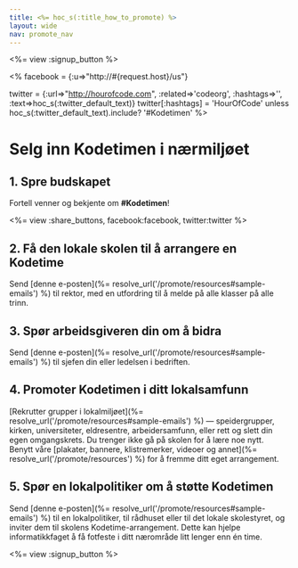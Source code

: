 ```yaml
---
title: <%= hoc_s(:title_how_to_promote) %>
layout: wide
nav: promote_nav
---
```

<%= view :signup_button %>

<% facebook = {:u=>"http://#{request.host}/us"}

twitter = {:url=>"http://hourofcode.com", :related=>'codeorg', :hashtags=>'', :text=>hoc_s(:twitter_default_text)} twitter[:hashtags] = 'HourOfCode' unless hoc_s(:twitter_default_text).include? '#Kodetimen' %>

# Selg inn Kodetimen i nærmiljøet

## 1. Spre budskapet

Fortell venner og bekjente om **#Kodetimen**!

<%= view :share_buttons, facebook:facebook, twitter:twitter %>

## 2. Få den lokale skolen til å arrangere en Kodetime

Send [denne e-posten](%= resolve_url('/promote/resources#sample-emails') %) til rektor, med en utfordring til å melde på alle klasser på alle trinn.

## 3. Spør arbeidsgiveren din om å bidra

Send [denne e-posten](%= resolve_url('/promote/resources#sample-emails') %) til sjefen din eller ledelsen i bedriften.

## 4. Promoter Kodetimen i ditt lokalsamfunn

[Rekrutter grupper i lokalmiljøet](%= resolve_url('/promote/resources#sample-emails') %) — speidergrupper, kirken, universiteter, eldresentre, arbeidersamfunn, eller rett og slett din egen omgangskrets. Du trenger ikke gå på skolen for å lære noe nytt. Benytt våre [plakater, bannere, klistremerker, videoer og annet](%= resolve_url('/promote/resources') %) for å fremme ditt eget arrangement.

## 5. Spør en lokalpolitiker om å støtte Kodetimen

Send [denne e-posten](%= resolve_url('/promote/resources#sample-emails') %) til en lokalpolitiker, til rådhuset eller til det lokale skolestyret, og inviter dem til skolens Kodetime-arrangement. Dette kan hjelpe informatikkfaget å få fotfeste i ditt nærområde litt lenger enn én time.

<%= view :signup_button %>